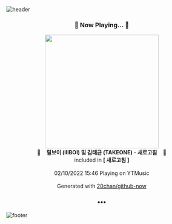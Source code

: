 ![header](https://capsule-render.vercel.app/api?type=wave&height=170&section=header&text=Hi.%20I'm%20SHIFT&fontColor=090707&fontAlignX=45&fontAlignY=65&fontSize=100)

<h3 align="center">🎵 Now Playing... 🎵</h3>
<p align="center">
  <a href="https://music.youtube.com/watch?v=vJ01PGsdPk4">
    <img width="300" src="https://lh3.googleusercontent.com/YTYMkzOO095oM55EXofq-rt41dplr2rC7-d8B6Oe6nr-OSUaz4RQe_Xof0bvz6rMJ8EM19050KINQPHkZw">
  </a>
  <br>
  🎵&nbsp&nbsp&nbsp <b>릴보이 (lIlBOI) 및 김태균 (TAKEONE) - 새로고침</b> &nbsp&nbsp&nbsp🎵
  <br>
  included in <b>[ 새로고침 ]</b>
  
  <br />
  <br />
  02/10/2022 15:46 Playing on YTMusic
  <br />
  <br />
  Generated with <a href="https://github.com/20chan/github-now">20chan/github-now</a>
</p>

<h3 align="center">•••</h3>

![footer](https://capsule-render.vercel.app/api?type=wave&height=150&section=footer)
